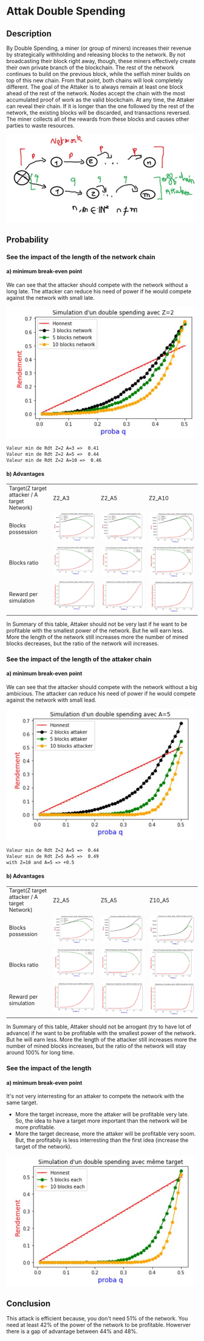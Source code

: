# Attak Double Spending

## Description
By Double Spending, a miner (or group of miners) increases their revenue by strategically withholding and releasing blocks to the network.
By not broadcasting their block right away, though, these miners effectively create their own private branch of the blockchain. The rest of the network continues to build on the previous block, while the selfish miner builds on top of this new chain. From that point, both chains will look completely different.
The goal of the Attaker is to always remain at least one block ahead of the rest of the network. Nodes accept the chain with the most accumulated proof of work as the valid blockchain. At any time, the Attaker can reveal their chain. If it is longer than the one followed by the rest of the network, the existing blocks will be discarded, and transactions reversed. The miner collects all of the rewards from these blocks and causes other parties to waste resources.

![intro](https://github.com/redek-zelton/Cryptofinance/blob/main/Attack%20Double%20Spending/intro.JPG)

## Probability
### See the impact of the length of the network chain
#### a) minimum break-even point
We can see that the attacker should compete with the network without a long late. The attacker can reduce his need of power if he would compete against the network with small late.

![LenNet](https://github.com/redek-zelton/Cryptofinance/blob/main/Attack%20Double%20Spending/LenNet.JPG)
```
Valeur min de Rdt Z=2 A=3 =>  0.41
Valeur min de Rdt Z=2 A=5 =>  0.44
Valeur min de Rdt Z=2 A=10 =>  0.46
```

#### b) Advantages
<table>
  <tr>
    <td>Target(Z target attacker / A target Network)</td>
    <td>Z2_A3</td>
     <td>Z2_A5</td>
     <td>Z2_A10</td>
  </tr>
  <tr>
    <td>Blocks possession</td>
    <td valign="top"><img src="https://github.com/redek-zelton/Cryptofinance/blob/main/Attack%20Double%20Spending/AvantageImage/adv_pZ2A3.JPG"></td>
    <td valign="top"><img src="https://github.com/redek-zelton/Cryptofinance/blob/main/Attack%20Double%20Spending/AvantageImage/adv_pZ2A5.JPG"></td>
    <td valign="top"><img src="https://github.com/redek-zelton/Cryptofinance/blob/main/Attack%20Double%20Spending/AvantageImage/adv_pZ2A10.JPG"></td>
  </tr>
  <tr>
    <td>Blocks ratio</td>
    <td valign="top"><img src="https://github.com/redek-zelton/Cryptofinance/blob/main/Attack%20Double%20Spending/AvantageImage/adv_rZ2A3.JPG"></td>
    <td valign="top"><img src="https://github.com/redek-zelton/Cryptofinance/blob/main/Attack%20Double%20Spending/AvantageImage/adv_rZ2A5.JPG"></td>
    <td valign="top"><img src="https://github.com/redek-zelton/Cryptofinance/blob/main/Attack%20Double%20Spending/AvantageImage/adv_rZ2A10.JPG"></td>
  </tr>
  <tr>
    <td>Reward per simulation</td>
    <td valign="top"><img src="https://github.com/redek-zelton/Cryptofinance/blob/main/Attack%20Double%20Spending/AvantageImage/adv_wZ2A3.JPG"></td>
    <td valign="top"><img src="https://github.com/redek-zelton/Cryptofinance/blob/main/Attack%20Double%20Spending/AvantageImage/adv_wZ2A5.JPG"></td>
    <td valign="top"><img src="https://github.com/redek-zelton/Cryptofinance/blob/main/Attack%20Double%20Spending/AvantageImage/adv_wZ2A10.JPG"></td>
  </tr>
 </table>
 
In Summary of this table, Attaker should not be very last if he want to be profitable with the smallest power of the network. But he will earn less. More the length of the network still increases more the number of mined blocks decreases, but the ratio of the network will increases.



### See the impact of the length of the attaker chain

#### a) minimum break-even point
We can see that the attacker should compete with the network without a big ambicious. The attacker can reduce his need of power if he would compete against the network with small lead.


![LenAtt](https://github.com/redek-zelton/Cryptofinance/blob/main/Attack%20Double%20Spending/LenAtt.JPG)
```
Valeur min de Rdt Z=2 A=5 =>  0.44
Valeur min de Rdt Z=5 A=5 =>  0.49
with Z=10 and A=5 => +0.5
```


#### b) Advantages
<table>
  <tr>
    <td>Target(Z target attacker / A target Network)</td>
    <td>Z2_A5</td>
     <td>Z5_A5</td>
     <td>Z10_A5</td>
  </tr>
  <tr>
    <td>Blocks possession</td>
    <td valign="top"><img src="https://github.com/redek-zelton/Cryptofinance/blob/main/Attack%20Double%20Spending/AvantageImage/adv_pZ2A5.JPG"></td>
    <td valign="top"><img src="https://github.com/redek-zelton/Cryptofinance/blob/main/Attack%20Double%20Spending/AvantageImage/adv_pZ5A5.JPG"></td>
    <td valign="top"><img src="https://github.com/redek-zelton/Cryptofinance/blob/main/Attack%20Double%20Spending/AvantageImage/adv_pZ10A5.JPG"></td>
  </tr>
  <tr>
    <td>Blocks ratio</td>
    <td valign="top"><img src="https://github.com/redek-zelton/Cryptofinance/blob/main/Attack%20Double%20Spending/AvantageImage/adv_rZ2A5.JPG"></td>
    <td valign="top"><img src="https://github.com/redek-zelton/Cryptofinance/blob/main/Attack%20Double%20Spending/AvantageImage/adv_rZ5A5.JPG"></td>
    <td valign="top"><img src="https://github.com/redek-zelton/Cryptofinance/blob/main/Attack%20Double%20Spending/AvantageImage/adv_rZ10A5.JPG"></td>
  </tr>
  <tr>
    <td>Reward per simulation</td>
    <td valign="top"><img src="https://github.com/redek-zelton/Cryptofinance/blob/main/Attack%20Double%20Spending/AvantageImage/adv_wZ2A5.JPG"></td>
    <td valign="top"><img src="https://github.com/redek-zelton/Cryptofinance/blob/main/Attack%20Double%20Spending/AvantageImage/adv_wZ5A5.JPG"></td>
    <td valign="top"><img src="https://github.com/redek-zelton/Cryptofinance/blob/main/Attack%20Double%20Spending/AvantageImage/adv_wZ10A5.JPG"></td>
  </tr>
 </table>
 
 In Summary of this table, Attaker should not be arrogant (try to have lot of advance) if he want to be profitable with the smallest power of the network. But he will earn less. More the length of the attacker still increases more the number of mined blocks increases, but the ratio of the network will stay around 100% for long time.

### See the impact of the length

#### a) minimum break-even point
It's not very interresting for an attaker to compete the network with the same target. 
* More the target increase, more the attaker will be profitable very late. So, the idea to have a target more important than the network will be more profitable.
* More the target decrease, more the attaker will be profitable very soom. But, the profitabily is less interresting than the first idea (increase the target of the network).

![LenAtt](https://github.com/redek-zelton/Cryptofinance/blob/main/Attack%20Double%20Spending/Lensame.JPG)

## Conclusion
This attack is efficient because, you don't need 51% of the network. You need at least 42% of the power of the network to be profitable.
Howerver there is a gap of advantage between 44% and 48%.




